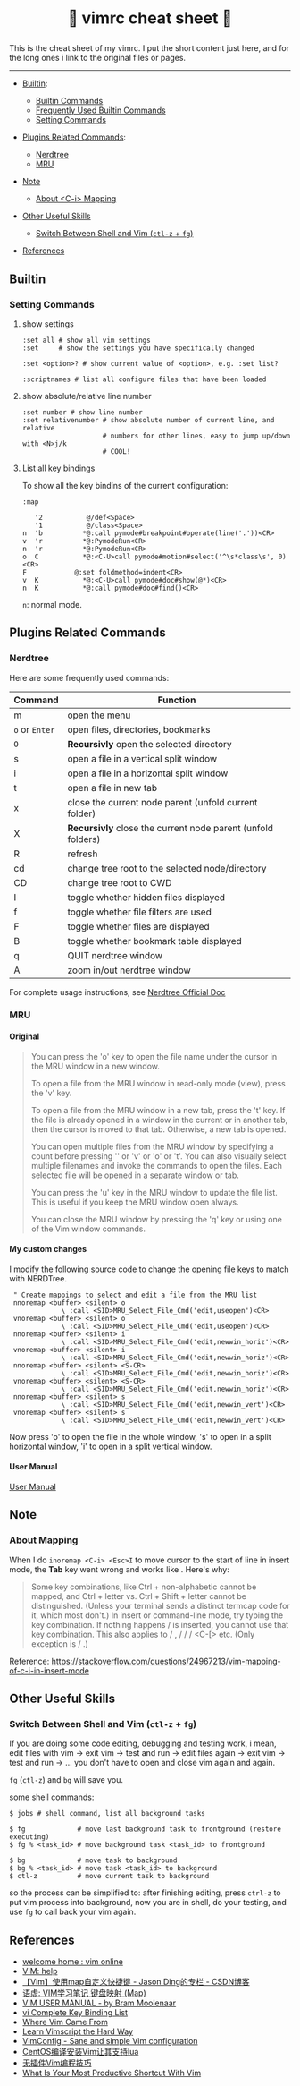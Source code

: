 # <p align="center"> :apple: vimrc cheat sheet :green_apple: </p>


This is the cheat sheet of my vimrc. I put the short content just here, and for the
long ones i link to the original files or pages.


-----

- [Builtin](#builtin):
    * [Builtin Commands](builtin_commands.md)
    * [Frequently Used Builtin Commands](https://gist.github.com/yinsyim/ce9d56b497746b9365ea6d166043a710)
    * [Setting Commands](#setting-commands)

- [Plugins Related Commands](#plugins-related-commands):
    * [Nerdtree](#nerdtree)
    * [MRU](#mru)

- [Note](#note)
    * [About \<C-i\> Mapping](#about-c-i-mapping)

- [Other Useful Skills](#other-useful-skills)
    * [Switch Between Shell and Vim (`ctl-z` + `fg`)](#switch-between-shell-and-vim---ctl-z-----fg--)

- [References](#references)



## Builtin

### Setting Commands

1. show settings

    ```shell
    :set all # show all vim settings
    :set     # show the settings you have specifically changed

    :set <option>? # show current value of <option>, e.g. :set list?

    :scriptnames # list all configure files that have been loaded
    ```

1. show absolute/relative line number

    ```shell
    :set number # show line number
    :set relativenumber # show absolute number of current line, and relative
                        # numbers for other lines, easy to jump up/down with <N>j/k
                        # COOL!
    ```

1. List all key bindings

    To show all the key bindins of the current configuration:

    ```shell
    :map

       '2           @/def<Space>
       '1           @/class<Space>
    n  'b          *@:call pymode#breakpoint#operate(line('.'))<CR>
    v  'r          *@:PymodeRun<CR>
    n  'r          *@:PymodeRun<CR>
    o  C           *@:<C-U>call pymode#motion#select('^\s*class\s', 0)<CR>
    F            @:set foldmethod=indent<CR>
    v  K           *@:<C-U>call pymode#doc#show(@*)<CR>
    n  K           *@:call pymode#doc#find()<CR>
    ```

    `n`: normal mode.


## Plugins Related Commands

### Nerdtree

Here are some frequently used commands:

| Command | Function |
| ------ | -------- |
| m  |  open the menu |
| `o` or `Enter` | open files, directories, bookmarks |
| `O` | **Recursivly** open the selected directory |
| s  | open a file in a vertical split window |
| i  | open a file in a horizontal split window |
| t  | open a file in new tab |
| x  | close the current node parent (unfold current folder) |
| X  | **Recursivly** close the current node parent (unfold folders) |
| R  | refresh |
| cd | change tree root to the selected node/directory |
| CD | change tree root to CWD |
| I  | toggle whether hidden files displayed |
| f  | toggle whether file filters are used |
| F  | toggle whether files are displayed |
| B  | toggle whether bookmark table displayed |
| q  | QUIT nerdtree window |
| A  | zoom in/out nerdtree window |

For complete usage instructions, see [Nerdtree Official Doc](https://github.com/scrooloose/nerdtree/blob/master/doc/NERDTree.txt)

### MRU

#### Original
> You can press the 'o' key to open the file name under the cursor in the MRU window in a new window.
> 
> To open a file from the MRU window in read-only mode (view), press the 'v' key.
> 
> To open a file from the MRU window in a new tab, press the 't' key. If the file is already opened in a window in the current or in another tab, then the cursor is moved to that tab. Otherwise, a new tab is opened.
> 
> You can open multiple files from the MRU window by specifying a count before pressing '' or 'v' or 'o' or 't'. You can also visually select multiple filenames and invoke the commands to open the files. Each selected file will be opened in a separate window or tab.
> 
> You can press the 'u' key in the MRU window to update the file list. This is useful if you keep the MRU window open always.
> 
> You can close the MRU window by pressing the 'q' key or using one of the Vim window commands.

#### My custom changes
I modify the following source code to change the opening file keys to match with NERDTree.

```vim
 " Create mappings to select and edit a file from the MRU list
 nnoremap <buffer> <silent> o
			 \ :call <SID>MRU_Select_File_Cmd('edit,useopen')<CR>
 vnoremap <buffer> <silent> o
			 \ :call <SID>MRU_Select_File_Cmd('edit,useopen')<CR>
 nnoremap <buffer> <silent> i
			 \ :call <SID>MRU_Select_File_Cmd('edit,newwin_horiz')<CR>
 vnoremap <buffer> <silent> i
			 \ :call <SID>MRU_Select_File_Cmd('edit,newwin_horiz')<CR>
 nnoremap <buffer> <silent> <S-CR>
			 \ :call <SID>MRU_Select_File_Cmd('edit,newwin_horiz')<CR>
 vnoremap <buffer> <silent> <S-CR>
			 \ :call <SID>MRU_Select_File_Cmd('edit,newwin_horiz')<CR>
 nnoremap <buffer> <silent> s
			 \ :call <SID>MRU_Select_File_Cmd('edit,newwin_vert')<CR>
 vnoremap <buffer> <silent> s
			 \ :call <SID>MRU_Select_File_Cmd('edit,newwin_vert')<CR>
```

Now press 'o' to open the file in the whole window, 's' to open in a split horizontal window, 
'i' to open in a split vertical window.

#### User Manual
[User Manual](https://github.com/yegappan/mru/wiki/User-Manual)


## Note

### About <C-i> Mapping
When I do `inoremap <C-i> <Esc>I` to move cursor to the start of line in insert mode, the **Tab** key
went wrong and works like **<C-i>**. Here's why:  

> Some key combinations, like Ctrl + non-alphabetic cannot be mapped, and Ctrl + letter vs. Ctrl + Shift + letter cannot be distinguished. (Unless your terminal sends a distinct termcap code for it, which most don't.) In insert or command-line mode, try typing the key combination. If nothing happens / is inserted, you cannot use that key combination. This also applies to <Tab> / <C-I>, <CR> / <C-M> / <Esc> / <C-[> etc. (Only exception is <BS> / <C-H>.) 

Reference: https://stackoverflow.com/questions/24967213/vim-mapping-of-c-i-in-insert-mode


## Other Useful Skills

### Switch Between Shell and Vim (`ctl-z` + `fg`)

If you are doing some code editing, debugging and testing work, i mean,
edit files with vim -> exit vim -> test and run -> edit files again -> exit
vim -> test and run -> ... you don't have to open and close vim again and again.

`fg` (`ctl-z`) and `bg` will save you.

some shell commands:
```shell
$ jobs # shell command, list all background tasks

$ fg             # move last background task to frontground (restore executing)
$ fg % <task_id> # move background task <task_id> to frontground

$ bg             # move task to background
$ bg % <task_id> # move task <task_id> to background
$ ctl-z          # move current task to background
```

so the process can be simplified to: after finishing editing, press `ctrl-z`
to put vim process into background, now you are in shell, do your testing,
and use `fg` to call back your vim again.


## References
- [welcome home : vim online](https://www.vim.org/)
- [VIM: help](http://vimcdoc.sourceforge.net/doc/help.html)
- [【Vim】使用map自定义快捷键 - Jason Ding的专栏 - CSDN博客](https://blog.csdn.net/JasonDing1354/article/details/45372007)
- [语虚: VIM学习笔记 键盘映射 (Map)](http://yyq123.blogspot.com/2010/12/vim-map.html)
- [VIM USER MANUAL - by Bram Moolenaar](http://vimdoc.sourceforge.net/vimum.html)
- [vi Complete Key Binding List](http://hea-www.harvard.edu/~fine/Tech/vi.html)
- [Where Vim Came From](https://twobithistory.org/2018/08/05/where-vim-came-from.html)
- [Learn Vimscript the Hard Way](http://learnvimscriptthehardway.stevelosh.com/)
- [VimConfig - Sane and simple Vim configuration](https://vimconfig.com/)
- [CentOS编译安装Vim让其支持lua](http://aiezu.com/article/110.html)
- [无插件Vim编程技巧](https://mp.weixin.qq.com/s?__biz=MjM5NzA1MTcyMA==&mid=200211176&idx=1&sn=8ef83ebad1938fd03acd424f0c18abb3&scene=2&from=timeline&isappinstalled=0#rd)
- [What Is Your Most Productive Shortcut With Vim](https://stackoverflow.com/questions/1218390/what-is-your-most-productive-shortcut-with-vim)
